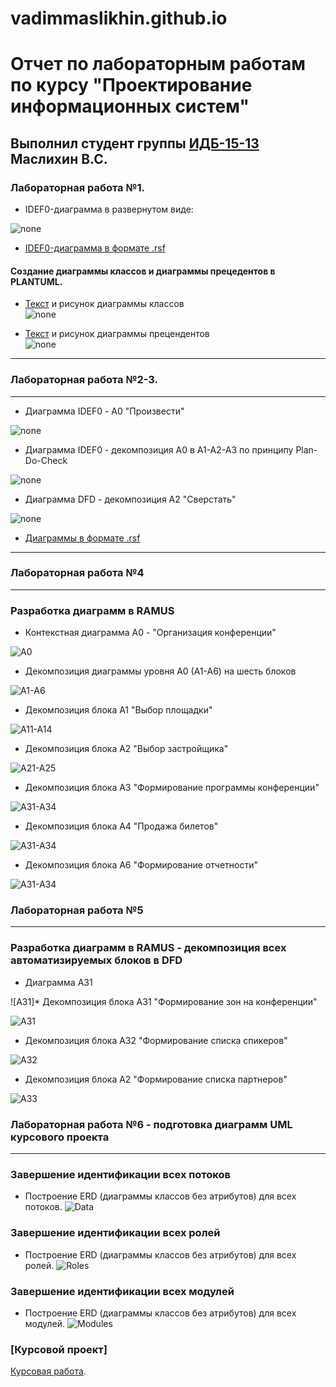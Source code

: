 # vadimmaslikhin.github.io
# Отчет по лабораторным работам по курсу "Проектирование информационных систем"

## Выполнил студент группы [ИДБ-15-13](https://github.com/stankin/design-2018/wiki/list-idb-15-13) Маслихин В.С.

### Лабораторная работа №1.

* IDEF0-диаграмма в развернутом виде:

![none](https://github.com/vadimmaslikhin/vadimmaslikhin.github.io/blob/master/labs/01_A0.png)

* [IDEF0-диаграмма в формате .rsf](https://github.com/vadimmaslikhin/vadimmaslikhin.github.io/blob/master/labs/lab.rsf)

#### Создание диаграммы классов и диаграммы прецедентов в PLANTUML.

* [Текст](https://github.com/vadimmaslikhin/vadimmaslikhin.github.io/blob/master/labs/1текс.png) и рисунок диаграммы классов <br>
![none](https://github.com/vadimmaslikhin/vadimmaslikhin.github.io/blob/master/labs/1.png) 

* [Текст](https://github.com/vadimmaslikhin/vadimmaslikhin.github.io/blob/master/labs/2текст.png) и рисунок диаграммы прецендентов <br>
![none](https://github.com/vadimmaslikhin/vadimmaslikhin.github.io/blob/master/labs/2.png) 
***

### Лабораторная работа №2-3.
***
* Диаграмма IDEF0 - А0 "Произвести"

![none](https://github.com/vadimmaslikhin/vadimmaslikhin.github.io/blob/master/labs/01_A0.png)

* Диаграмма IDEF0 - декомпозиция А0 в А1-А2-А3 по принципу Plan-Do-Check

![none](https://github.com/vadimmaslikhin/vadimmaslikhin.github.io/blob/master/labs/02_A0.png)

* Диаграмма DFD - декомпозиция А2 "Сверстать"

![none](https://github.com/vadimmaslikhin/vadimmaslikhin.github.io/blob/master/labs/03_A2.png)

* [Диаграммы в формате .rsf](https://github.com/vadimmaslikhin/vadimmaslikhin.github.io/blob/master/labs/lab.rsf)
***

### Лабораторная работа №4
***
### Разработка диаграмм в RAMUS

* Контекстная диаграмма А0 - "Организация конференции"

![A0](https://github.com/vadimmaslikhin/vadimmaslikhin.github.io/blob/master/01_A0.png)

* Декомпозиция диаграммы уровня А0 (А1-А6) на шесть блоков

![A1-А6](https://github.com/vadimmaslikhin/vadimmaslikhin.github.io/blob/master/02_A0.png)

* Декомпозиция блока А1 "Выбор площадки"

![A11-A14](https://github.com/vadimmaslikhin/vadimmaslikhin.github.io/blob/master/03_A1.png)

* Декомпозиция блока А2 "Выбор застройщика"

![A21-A25](https://github.com/vadimmaslikhin/vadimmaslikhin.github.io/blob/master/04_A2.png)

* Декомпозиция блока А3 "Формирование программы конференции"

![A31-A34](https://github.com/vadimmaslikhin/vadimmaslikhin.github.io/blob/master/05_A3.png)

* Декомпозиция блока А4 "Продажа билетов"

![A31-A34](https://github.com/vadimmaslikhin/vadimmaslikhin.github.io/blob/master/09_A4.png)

* Декомпозиция блока А6 "Формирование отчетности"

![A31-A34](https://github.com/vadimmaslikhin/vadimmaslikhin.github.io/blob/master/10_A6.png)
 

### Лабораторная работа №5
***

### Разработка диаграмм в RAMUS - декомпозиция всех автоматизируемых блоков в DFD

* Диаграмма А31 

![A31]* Декомпозиция блока А31 "Формирование зон на конференции"

![А31](https://github.com/vadimmaslikhin/vadimmaslikhin.github.io/blob/master/06_A31.png)

* Декомпозиция блока А32 "Формирование списка спикеров"

![A32](https://github.com/vadimmaslikhin/vadimmaslikhin.github.io/blob/master/07_A32.png)

* Декомпозиция блока А2 "Формирование списка партнеров"

![A33](https://github.com/vadimmaslikhin/vadimmaslikhin.github.io/blob/master/08_A33.png)


### Лабораторная работа №6 - подготовка диаграмм UML курсового проекта
***
### Завершение идентификации всех потоков

* Построение ERD (диаграммы классов без атрибутов) для всех потоков.
![Data](https://github.com/vadimmaslikhin/vadimmaslikhin.github.io/blob/master/потоки.png)

### Завершение идентификации всех ролей

* Построение ERD (диаграммы классов без атрибутов) для всех ролей.
![Roles](https://github.com/vadimmaslikhin/vadimmaslikhin.github.io/blob/master/роли.png)

### Завершение идентификации всех модулей

* Построение ERD (диаграммы классов без атрибутов) для всех модулей.
![Modules](https://github.com/vadimmaslikhin/vadimmaslikhin.github.io/blob/master/модули.png)



### [Курсовой проект]
  
 [Курсовая работа](https://github.com/desmoll/solovyeva.github.io/blob/master/Kursovaya/KURS_SOLOVYEVA.pdf).


